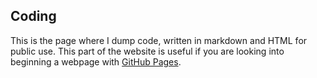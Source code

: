 <h2>Coding</h2>

This is the page where I dump code, written in markdown and HTML for public use. This part of the website is useful if you are looking into beginning a webpage with [GitHub Pages](github.io). 